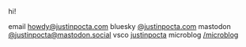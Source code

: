 hi!

email [howdy@justinpocta.com](mailto:howdy@justinpocta.com?subject=hi!)
bluesky [@justinpocta.com](https://bsky.app/profile/justinpocta.com)
mastodon [@justinpocta@mastodon.social](https://mastodon.social/@justinpocta)
vsco [justinpocta](https://vsco.co/justinpocta)
microblog [/microblog](http://justinpocta.com/microblog/)
